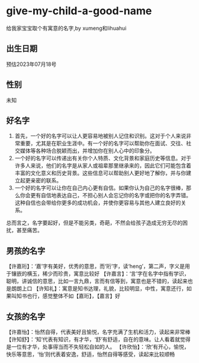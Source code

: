 # give-my-child-a-good-name

给我家宝宝取个有寓意的名字,by xumeng和lihuahui

## 出生日期

预估2023年07月18号

## 性别

未知

## 好名字

1. 首先，一个好的名字可以让人更容易地被别人记住和识别。这对于个人来说非常重要，尤其是在职业生涯中。有一个好的名字可以帮助你在面试、交往、社交媒体等各种场合脱颖而出，并增加你在别人心中的印象分。
2. 一个好的名字可以传递出有关你个人特质、文化背景和家庭历史等信息。对于许多人来说，他们的名字是从家人或祖辈那里继承来的，因此它们可能包含着丰富的文化意义和历史背景。这些信息可以帮助别人更好地了解你，并与你建立起更亲密的联系。
3. 一个好的名字可以让你在自己内心更有自信。如果你认为自己的名字很棒，那么你会更有自信地表达自己，不担心别人会忘记你的名字或把你的名字弄错。这种自信也会带给你更多的成功机会，并使你更容易与其他人建立良好的关系。

总而言之，名字要起好，但是不能另类，奇葩，不然会给孩子造成无穷无尽的困扰，甚至痛苦。

## 男孩的名字

【许嘉珩】：‘嘉’字有美好，优秀的意思，而‘珩’字，读‘heng’，第二声，字义是用于镶嵌的横玉，稀少而珍贵，寓意比较好
【许嘉言】：‘言’字在名字中指有学识，聪明，讲诚信的意思，比如一言九鼎，言而有信等到，寓意也是不错的，读起来也是朗朗上口
【许知礼】：寓意是知书达理，礼貌，比较明显，中性，寓意还行，如果叫知书也行，感觉整体不如【嘉珩】，【嘉言】好

## 女孩的名字

【许嘉怡】：怡然自得，代表美好且愉悦，名字充满了生机和活力，读起来非常棒
【许知舒】：‘知’代表有知识，有才华，‘舒’有舒适，自在的意味。让人看着就觉得是一位有才华，处事得当而不失轻松自如的人。
【许欣怡】：‘欣’有开心，愉悦，快乐等意思，‘怡’则代表着安逸，舒适，怡然自得等感受，读起来比较顺畅

